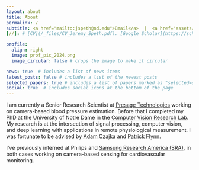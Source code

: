 ```yaml
---
layout: about
title: About
permalink: /
subtitle: <a href="mailto:jspeth@nd.edu">Email</a>  |  <a href="assets/pdf/CV_Jeremy_Speth.pdf" title="CV">CV</a>  |  <a href="https://www.linkedin.com/in/jeremy-speth-54b2ab160/">LinkedIn</a>  |  <a href="https://scholar.google.com/citations?user=NDPpjsUAAAAJ&hl=en" title="Google Scholar">Google Scholar</a>
[//]: # [CV](/_files/CV_Jeremy_Speth.pdf). [Google Scholar](https://scholar.google.com/citations?hl=en&user=NDPpjsUAAAAJ)

profile:
  align: right
  image: prof_pic_2024.png
  image_circular: false # crops the image to make it circular

news: true  # includes a list of news items
latest_posts: false # includes a list of the newest posts
selected_papers: true # includes a list of papers marked as "selected={true}"
social: true  # includes social icons at the bottom of the page
---
```


I am currently a Senior Research Scientist at [Presage Technologies](https://www.presagetechnologies.com) working on camera-based blood pressure estimation. Before that I completed my PhD at the University of Notre Dame in the [Computer Vision Research Lab](https://cvrl.nd.edu). My research is at the intersection of signal processing, computer vision, and deep learning with applications in remote physiological measurement. I was fortunate to be advised by [Adam Czajka](https://engineering.nd.edu/faculty/adam-cza/) and [Patrick Flynn](https://sites.nd.edu/patrick-flynn/).

I've previously interned at Philips and [Samsung Research America (SRA)](https://sra.samsung.com/research-area/digital-health/), in both cases working on camera-based sensing for cardiovascular monitoring.
